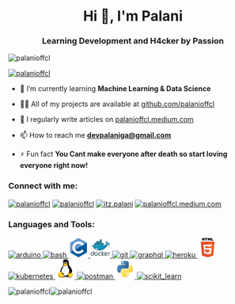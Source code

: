 <h1 align="center">Hi 👋, I'm Palani</h1>
<h3 align="center">Learning Development and H4cker by Passion</h3>

<p align="left"> <img src="https://komarev.com/ghpvc/?username=palanioffcl&label=Profile%20views&color=0e75b6&style=flat-square" alt="palanioffcl" />
                  </p>
<p align="left"> <a href="https://twitter.com/palanioffcl" target="blank"><img src="https://img.shields.io/twitter/follow/palanioffcl?logo=twitter&style=for-the-badge" alt="palanioffcl" /></a> </p>

- 🌱 I’m currently learning **Machine Learning & Data Science**

- 👨‍💻 All of my projects are available at [github.com/palanioffcl](github.com/palanioffcl)

- 📝 I regularly write articles on [palanioffcl.medium.com](palanioffcl.medium.com)

- 📫 How to reach me **devpalaniga@gmail.com**

- ⚡ Fun fact **You Cant make everyone after death so start loving everyone right now!**

<h3 align="left">Connect with me:</h3>
<p align="left">
<a href="https://twitter.com/palanioffcl" target="blank"><img align="center" src="https://raw.githubusercontent.com/rahuldkjain/github-profile-readme-generator/master/src/images/icons/Social/twitter.svg" alt="palanioffcl" height="30" width="40" /></a>
<a href="https://linkedin.com/in/palanioffcl" target="blank"><img align="center" src="https://raw.githubusercontent.com/rahuldkjain/github-profile-readme-generator/master/src/images/icons/Social/linked-in-alt.svg" alt="palanioffcl" height="30" width="40" /></a>
<a href="https://instagram.com/itz.palani" target="blank"><img align="center" src="https://raw.githubusercontent.com/rahuldkjain/github-profile-readme-generator/master/src/images/icons/Social/instagram.svg" alt="itz.palani" height="30" width="40" /></a>
<a href="https://medium.com/palanioffcl.medium.com" target="blank"><img align="center" src="https://raw.githubusercontent.com/rahuldkjain/github-profile-readme-generator/master/src/images/icons/Social/medium.svg" alt="palanioffcl.medium.com" height="30" width="40" /></a>

</p>

<h3 align="left">Languages and Tools:</h3>
<p align="left"> <a href="https://www.arduino.cc/" target="_blank"> <img src="https://cdn.worldvectorlogo.com/logos/arduino-1.svg" alt="arduino" width="40" height="40"/> </a> <a href="https://www.gnu.org/software/bash/" target="_blank"> <img src="https://www.vectorlogo.zone/logos/gnu_bash/gnu_bash-icon.svg" alt="bash" width="40" height="40"/> </a> <a href="https://www.cprogramming.com/" target="_blank"> <img src="https://raw.githubusercontent.com/devicons/devicon/master/icons/c/c-original.svg" alt="c" width="40" height="40"/> </a> <a href="https://www.docker.com/" target="_blank"> <img src="https://raw.githubusercontent.com/devicons/devicon/master/icons/docker/docker-original-wordmark.svg" alt="docker" width="40" height="40"/> </a> <a href="https://git-scm.com/" target="_blank"> <img src="https://www.vectorlogo.zone/logos/git-scm/git-scm-icon.svg" alt="git" width="40" height="40"/> </a> <a href="https://graphql.org" target="_blank"> <img src="https://www.vectorlogo.zone/logos/graphql/graphql-icon.svg" alt="graphql" width="40" height="40"/> </a> <a href="https://heroku.com" target="_blank"> <img src="https://www.vectorlogo.zone/logos/heroku/heroku-icon.svg" alt="heroku" width="40" height="40"/> </a> <a href="https://www.w3.org/html/" target="_blank"> <img src="https://raw.githubusercontent.com/devicons/devicon/master/icons/html5/html5-original-wordmark.svg" alt="html5" width="40" height="40"/> </a> <a href="https://kubernetes.io" target="_blank"> <img src="https://www.vectorlogo.zone/logos/kubernetes/kubernetes-icon.svg" alt="kubernetes" width="40" height="40"/> </a> <a href="https://www.linux.org/" target="_blank"> <img src="https://raw.githubusercontent.com/devicons/devicon/master/icons/linux/linux-original.svg" alt="linux" width="40" height="40"/> </a> <a href="https://postman.com" target="_blank"> <img src="https://www.vectorlogo.zone/logos/getpostman/getpostman-icon.svg" alt="postman" width="40" height="40"/> </a> <a href="https://www.python.org" target="_blank"> <img src="https://raw.githubusercontent.com/devicons/devicon/master/icons/python/python-original.svg" alt="python" width="40" height="40"/> </a> <a href="https://scikit-learn.org/" target="_blank"> <img src="https://upload.wikimedia.org/wikipedia/commons/0/05/Scikit_learn_logo_small.svg" alt="scikit_learn" width="40" height="40"/> </a> </p>

<p><img align="left" src="https://github-readme-stats.vercel.app/api?username=palanioffcl&show_icons=true&locale=en" alt="palanioffcl" />
   <p><img src="https://github-readme-stats.vercel.app/api/top-langs/?username=palanioffcl&langs_count=6" alt="palanioffcl" />
</p>
</p>
